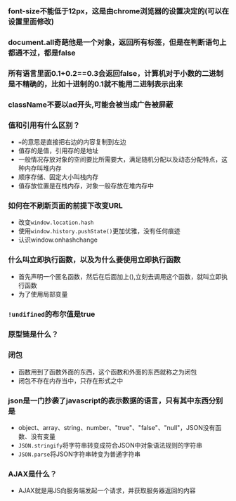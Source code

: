 ### font-size不能低于12px，这是由chrome浏览器的设置决定的(可以在设置里面修改)
### document.all奇葩他是一个对象，返回所有标签，但是在判断语句上都通不过，都是false
### 所有语言里面0.1+0.2==0.3会返回false，计算机对于小数的二进制是不精确的，比如十进制的0.1就不能用二进制表示出来
### className不要以ad开头,可能会被当成广告被屏蔽
### 值和引用有什么区别？
- `=`的意思是直接把右边的内容复制到左边
- 值存的是值，引用存的是地址
- 一般情况存放对象的空间要比所需要大，满足随机分配以及动态分配特点，这种内存叫堆内存
- 顺序存储、固定大小叫栈内存
- 值存放位置是在栈内存，对象一般存放在堆内存中
### 如何在不刷新页面的前提下改变URL
- 改变`window.location.hash`
- 使用`window.history.pushState()`更加优雅，没有任何痕迹
- 认识window.onhashchange
### 什么叫立即执行函数，以及为什么要使用立即执行函数
- 首先声明一个匿名函数，然后在后面加上(),立刻去调用这个函数，就叫立即执行函数
- 为了使用局部变量
### `!undifined`的布尔值是true
### 原型链是什么？
### 闭包
- 函数用到了函数外面的东西，这个函数和外面的东西就称之为闭包
- 闭包不存在内存当中，只存在形式之中
### json是一门抄袭了javascript的表示数据的语言，只有其中东西分别是
- object、array、string、number、"true"、"false"、"null"，JSON没有函数、没有变量
- `JSON.stringify`将字符串转变成符合JSON中对象语法规则的字符串
- `JSON.parse`将JSON字符串转变为普通字符串
### AJAX是什么？
- AJAX就是用JS向服务端发起一个请求，并获取服务器返回的内容
